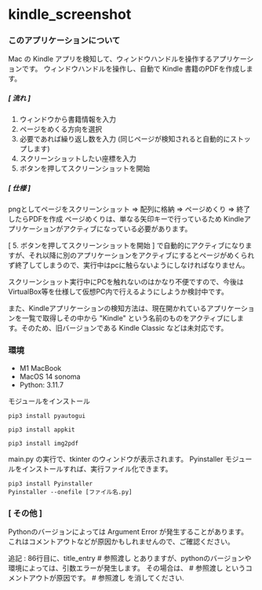 # kindle_screenshot

### このアプリケーションについて

Mac の Kindle アプリを検知して、ウィンドウハンドルを操作するアプリケーションです。
ウィンドウハンドルを操作し、自動で Kindle 書籍のPDFを作成します。

##### [ 流れ ]
1. ウィンドウから書籍情報を入力
2. ページをめくる方向を選択
3. 必要であれば繰り返し数を入力 (同じページが検知されると自動的にストップします)
4. スクリーンショットしたい座標を入力
5. ボタンを押してスクリーンショットを開始

##### [ 仕様 ]

pngとしてページをスクリーンショット => 配列に格納 => ページめくり => 終了したらPDFを作成
ページめくりは、単なる矢印キーで行っているため Kindleアプリケーションがアクティブになっている必要があります。

[ 5. ボタンを押してスクリーンショットを開始 ] で自動的にアクティブになりますが、それ以降に別のアプリケーションをアクティブにするとページがめくられず終了してしまうので、実行中はpcに触らないようにしなければなりません。

スクリーンショット実行中にPCを触れないのはかなり不便ですので、今後はVirtualBox等を仕様して仮想PC内で行えるようにしようか検討中です。

また、Kindleアプリケーションの検知方法は、現在開かれているアプリケーションを一覧で取得しその中から "Kindle" という名前のものをアクティブにします。そのため、旧バージョンである Kindle Classic などは未対応です。


### 環境
- M1 MacBook 
- MacOS 14 sonoma
- Python: 3.11.7

モジュールをインストール
```
pip3 install pyautogui

pip3 install appkit

pip3 install img2pdf

```

main.py の実行で、tkinter のウィンドウが表示されます。
Pyinstaller モジュールをインストールすれば、実行ファイル化できます。
```
pip3 install Pyinstaller
Pyinstaller --onefile [ファイル名.py]
```


### [ その他 ]
Pythonのバージョンによっては Argument Error が発生することがあります。
これはコメントアウトなどが原因かもしれませんので、ご確認ください。

追記 : 86行目に、title_entry  # 参照渡し とありますが、pythonのバージョンや環境によっては、引数エラーが発生します。
その場合は、  # 参照渡し  というコメントアウトが原因です。 # 参照渡し  を消してください.

